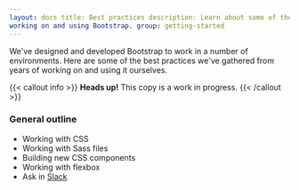 ```yaml
---
layout: docs title: Best practices description: Learn about some of the best practices we've gathered from years of
working on and using Bootstrap. group: getting-started
---
```


We've designed and developed Bootstrap to work in a number of environments. Here are some of the best practices we've
gathered from years of working on and using it ourselves.

{{< callout info >}}
**Heads up!** This copy is a work in progress. {{< /callout >}}

### General outline

- Working with CSS
- Working with Sass files
- Building new CSS components
- Working with flexbox
- Ask in [Slack](https://bootstrap-slack.herokuapp.com/)
